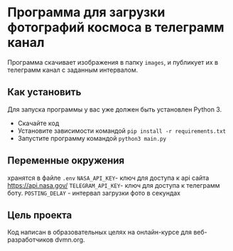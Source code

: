 # Программа для загрузки фотографий космоса в телеграмм канал

Программа скачивает изображения в папку `images`, и публикует их в телеграмм канал с заданным интервалом.

## Как установить
Для запуска программы у вас уже должен быть установлен Python 3.

- Скачайте код
- Установите зависимости командой `pip install -r requirements.txt`
- Запустите программу командой `python3 main.py` 
## Переменные окружения
хранятся в файле `.env`
`NASA_API_KEY`- ключ для доступа к api сайта https://api.nasa.gov/
`TELEGRAM_API_KEY`- ключ для доступа к телеграмм боту.
`POSTING_DELAY` - интервал загрузки фото в секундах


## Цель проекта
Код написан в образовательных целях на онлайн-курсе для веб-разработчиков dvmn.org.